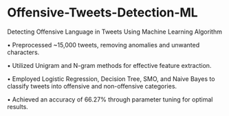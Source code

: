 # Offensive-Tweets-Detection-ML
Detecting Offensive Language in Tweets Using Machine Learning Algorithm

  •	Preprocessed ~15,000 tweets, removing anomalies and unwanted characters.
  
  •	Utilized Unigram and N-gram methods for effective feature extraction.
  
  •	Employed Logistic Regression, Decision Tree, SMO, and Naive Bayes to classify tweets into offensive and non-offensive categories.
  
  •	Achieved an accuracy of 66.27% through parameter tuning for optimal results.
